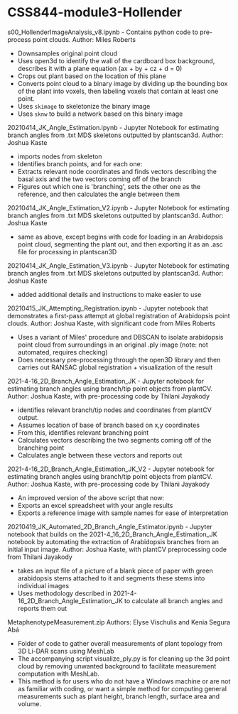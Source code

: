 # CSS844-module3-Hollender

s00_HollenderImageAnalysis_v8.ipynb - Contains python code to pre-process point clouds. Author: Miles Roberts
* Downsamples original point cloud
* Uses open3d to identify the wall of the cardboard box background, describes it with a plane equation (ax + by + cz + d = 0)
* Crops out plant based on the location of this plane
* Converts point cloud to a binary image by dividing up the bounding box of the plant into voxels, then labeling voxels that contain at least one point.
* Uses `skimage` to skeletonize the binary image
* Uses `sknw` to build a network based on this binary image

20210414_JK_Angle_Estimation.ipynb - Jupyter Notebook for estimating branch angles from .txt MDS skeletons outputted by plantscan3d. Author: Joshua Kaste
* imports nodes from skeleton
* Identifies branch points, and for each one:
* Extracts relevant node coordinates and finds vectors describing the basal axis and the two vectors coming off of the branch
* Figures out which one is 'branching', sets the other one as the reference, and then calculates the angle between them

20210414_JK_Angle_Estimation_V2.ipynb - Jupyter Notebook for estimating branch angles from .txt MDS skeletons outputted by plantscan3d. Author: Joshua Kaste
* same as above, except begins with code for loading in an Arabidopsis point cloud, segmenting the plant out, and then exporting it as an .asc file for processing in plantscan3D

20210414_JK_Angle_Estimation_V3.ipynb - Jupyter Notebook for estimating branch angles from .txt MDS skeletons outputted by plantscan3d. Author: Joshua Kaste
* added additional details and instructions to make easier to use

20210415_JK_Attempting_Registration.ipynb - Jupyter notebook that demonstrates a first-pass attempt at global registration of Arabidopsis point clouds. Author: Joshua Kaste, with significant code from Miles Roberts
* Uses a variant of Miles' procedure and DBSCAN to isolate arabidopsis point cloud from surroundings in an original .ply image (note: not automated, requires checking)
* Does necessary pre-processing through the open3D library and then carries out RANSAC global registration + visualization of the result

2021-4-16_2D_Branch_Angle_Estimation_JK - Jupyter notebook for estimating branch angles using branch/tip point objects from plantCV. Author: Joshua Kaste, with pre-processing code by Thilani Jayakody
* identifies relevant branch/tip nodes and coordinates from plantCV output.
* Assumes location of base of branch based on x,y coordinates
* From this, identifies relevant branching point
* Calculates vectors describing the two segments coming off of the branching point
* Calculates angle between these vectors and reports out

2021-4-16_2D_Branch_Angle_Estimation_JK_V2 - Jupyter notebook for estimating branch angles using branch/tip point objects from plantCV. Author: Joshua Kaste, with pre-processing code by Thilani Jayakody
* An improved version of the above script that now:
* Exports an excel spreadsheet with your angle results
* Exports a reference image with sample names for ease of interpretation

20210419_JK_Automated_2D_Branch_Angle_Estimator.ipynb - Jupyter notebook that builds on the 2021-4_16_2D_Branch_Angle_Estimation_JK
notebook by automating the extraction of Arabidopsis branches from an initial input image. Author: Joshua Kaste, with plantCV preprocessing code from Thilani Jayakody
* takes an input file of a picture of a blank piece of paper with green arabidopsis stems attached to it and segments these stems into individual images
* Uses methodology described in 2021-4-16_2D_Branch_Angle_Estimation_JK to calculate all branch angles and reports them out

MetaphenotypeMeasurement.zip Authors: Elyse Vischulis and Kenia Segura Abá
* Folder of code to gather overall measurements of plant topology from 3D Li-DAR scans using MeshLab
* The accompanying script visualize_ply.py is for cleaning up the 3d point cloud by removing unwanted background to facilitate measurement computation with MeshLab.
* This method is for users who do not have a Windows machine or are not as familiar with coding, or want a simple method for computing general measurements such as plant height, branch length, surface area and volume.
